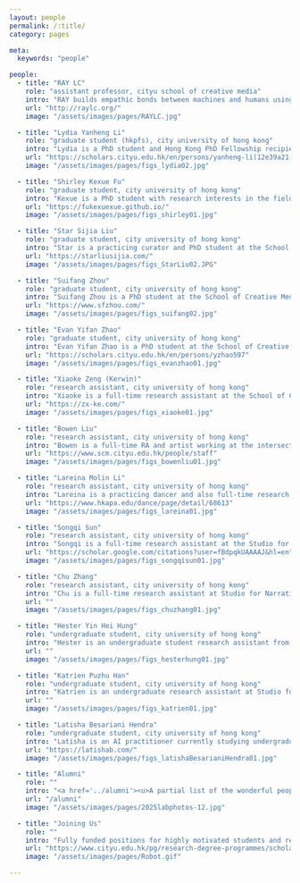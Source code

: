 ```yaml
---
layout: people
permalink: /:title/
category: pages

meta:
  keywords: "people"

people:
  - title: "RAY LC"
    role: "assistant professor, cityu school of creative media"
    intro: "RAY builds empathic bonds between machines and humans using spatial interactions, uniting expertise in HCI, new media, and narratives. Exhibits: Elektra, NYSCI, Ars Electronica, CVPR, New Museum, JCCAC, Osage, Goethe Institute, HKAC, PMQ, Science Gallery MSU, IEEE VISAP, SIGGRAPH Asia, Tai Kwun, ACC Gwangju. Awards: Japan JSPS, Microsoft Imagine Cup, Verizon, Adobe Design Award, Davis Peace Foundation, NY Foundation for the Arts, HKADC, HKRGC GRF. RAY is a fan of SNES era Japanese role-playing games and active in the blues dance community."
    url: "http://raylc.org/"
    image: "/assets/images/pages/RAYLC.jpg"

  - title: "Lydia Yanheng Li"
    role: "graduate student (hkpfs), city university of hong kong"
    intro: "Lydia is a PhD student and Hong Kong PhD Fellowship recipient at the School of Creative Media, who came from Beijing Institute of Technology. She studies how tangible media can help people explore their relationships with others and non-human beings, and she hopes to challenge people's preconceived perceptions. She is a video producer who enjoys collecting sounds and images from everyday life. Her research is published in CHI, HRI, Frontiers, IEEE VR, etc."
    url: "https://scholars.cityu.edu.hk/en/persons/yanheng-li(12e39a21-8321-46c4-9e86-06addc033153)/publications.html"
    image: "/assets/images/pages/figs_lydia02.jpg"

  - title: "Shirley Kexue Fu"
    role: "graduate student, city university of hong kong"
    intro: "Kexue is a PhD student with research interests in the fields of creative support systems and social computing. Currently, she is focusing on investigating ways to enhance user experiences and social interaction in VR/AR, combining data modelling and analysis with qualitative research. Kexue is an avid sports enthusiast and food lover, as well as a passionate learner of classical dance and the French horn. Her publications range from CHI, CSCW, DIS, etc."
    url: "https://fukexuexue.github.io/"
    image: "/assets/images/pages/figs_shirley01.jpg"

  - title: "Star Sijia Liu"
    role: "graduate student, city university of hong kong"
    intro: "Star is a practicing curator and PhD student at the School of Creative Media. She received her MFA from CityU, and BFA from School of the Art Institute of Chicago. Her interests include the human senses, mass culture, and art and technology. Her art and curatorial work also focus on these issues, visually displayed by immersive media and funded by HKADC Cultural Exchange and Project Grants. Star's work is published at ACM CC, Multimedia, ISEA, etc."
    url: "https://starliusijia.com/"
    image: "/assets/images/pages/figs_StarLiu02.JPG"

  - title: "Suifang Zhou"
    role: "graduate student, city university of hong kong"
    intro: "Suifang Zhou is a PhD student at the School of Creative Media. He graduated from Northeastern University with a background in game design. His research interests focus on understanding and designing gameplay, applying novel approaches to integrate conceptual frameworks that enhance gameplay for serious game purposes. He explores designing AI-human interaction with mechanics and narratives for behavioral change for goals like climate action, published at CHI, CUI, and an honorable mention paper at ACM Creativity and Cognition."
    url: "https://www.sfzhou.com/"
    image: "/assets/images/pages/figs_suifang02.jpg"

  - title: "Evan Yifan Zhao"
    role: "graduate student, city university of hong kong"
    intro: "Evan Yifan Zhao is a PhD student at the School of Creative Media. She received her BA with a dual degree in Cinematography & Production and New Media Art from the Communication University of China, and her MA in Film and Media Studies (Emergent Media) from Columbia University. Her research interests focus on death, dying, and mortality in HCI. She is currently exploring how immersive and virtual environments can be used to reconstruct near-death experiences and to design innovative approaches to death education."
    url: "https://scholars.cityu.edu.hk/en/persons/yzhao597"
    image: "/assets/images/pages/figs_evanzhao01.jpg"

  - title: "Xiaoke Zeng (Kerwin)"
    role: "research assistant, city university of hong kong"
    intro: "Xiaoke is a full-time research assistant at the School of Creative Media, who came from South China Normal University. He is interested in exploring the creative applications of XR, AIGC, and BCI for supporting future creative processes. He is also a designer and director who created fictional stories and animation videos of future products. Xiaoke has published work with SNS at prestigious venues such as CHI, HRI, CSCW, ACM CC, etc, as well as participating in exhibitions like Future Tense and Nonhumotion."
    url: "https://zx-ke.com/"
    image: "/assets/images/pages/figs_xiaoke01.jpg"

  - title: "Bowen Liu"
    role: "research assistant, city university of hong kong"
    intro: "Bowen is a full-time RA and artist working at the intersection of Generative AI, Cultural Heritage, and human perception, currently working at City University of Hong Kong. He pursued a masters at Central Academy of Fine Arts, where he exhibited technology-mediated works in Beijing. His creative scope encompasses generative art, installations, and visual experiments. He has published works at DIS, ACM CC, ISEA, and exhibited with SNS at Tai Kwun, HKAC, JCCAC, PMQ."
    url: "https://www.scm.cityu.edu.hk/people/staff"
    image: "/assets/images/pages/figs_bowenliu01.jpg"

  - title: "Lareina Molin Li"
    role: "research assistant, city university of hong kong"
    intro: "Lareina is a practicing dancer and also full-time research assistant at the Studio for Narrative Spaces. She graduated from choreography at Wuhan Conservatory of Music, and finished a masters in performing arts studies in Hong Kong Academy of Performing Arts. Her interdisciplinary practice includes working with motion-capture and robotis in dance and studying performer perception and action in technology-mediated creativity. Her co-authored work with how different avatars affect dance movements is published in CHI."
    url: "https://www.hkapa.edu/dance/page/detail/68613"
    image: "/assets/images/pages/figs_lareina01.jpg"

  - title: "Songqi Sun"
    role: "research assistant, city university of hong kong"
    intro: "Songqi is a full-time research assistant at the Studio for Narrative Spaces. He graduated from University College-London with a Bachelors in Digital Media. He is a digital designer specializing in game design, XR/VR/AR, and GenAI interactions. Songqi enjoys photography and his favorite game is The Legend of Zelda. Songqi's work with SNS on misinformation education using an LLM representing public opinion is published in CHI Play."
    url: "https://scholar.google.com/citations?user=fBdpqkUAAAAJ&hl=en"
    image: "/assets/images/pages/figs_songqisun01.jpg"

  - title: "Chu Zhang"
    role: "research assistant, city university of hong kong"
    intro: "Chu is a full-time research assistant at Studio for Narrative Spaces, who came from Guangdong University of Technology. Her work uses physiological equipment such as eye tracking to probe user behaviors. Her research experience lies in social media and social computing, focusing on human-AI interactions in domains such as creative card games, posting about environmental change on social media, chatbots for empathic listening, and educational applications."
    url: ""
    image: "/assets/images/pages/figs_chuzhang01.jpg"

  - title: "Hester Yin Hei Hung"
    role: "undergraduate student, city university of hong kong"
    intro: "Hester is an undergraduate student research assistant from the Computer Science department. Her interests include multimedia technologies, particularly computer graphics, web-based applications, and AI-driven systems. She is currently contributing to a metaverse-focused research project, where she builds interactive systems to enhance user experience in virtual environments. Her skills span user interface design, front-end development, and interactive system development. When she has free time, she likes to draw, play music, and watch anime."
    url: ""
    image: "/assets/images/pages/figs_hesterhung01.jpg"

  - title: "Katrien Puzhu Han"
    role: "undergraduate student, city university of hong kong"
    intro: "Katrien is an undergraduate research assistant at Studio for Narrative Spaces. She aim to explore the intersections of game design, animation, and media installation. Katrien's animation projects have been screened at International Experimental Film Festival and Lugano Animation Days. She is passionate about using games and animation as tools to experiment with narrative, interactivity, and sensory perception."
    url: ""
    image: "/assets/images/pages/figs_katrien01.jpg"

  - title: "Latisha Besariani Hendra"
    role: "undergraduate student, city university of hong kong"
    intro: "Latisha is an AI practitioner currently studying undergraduate Computer Science at the City University of Hong Kong. Her cross-disciplinary practice in art and engineering enables her to use GenAI for production while working with technical aspects of AI systems. Latisha's GenAI artworks have been exhibited at Hong Kong's Heritage of Mei Ho Museum, Venezia Contemporanea, Goethe Institute HK, ISEA, etc. She also led the development and co-authored two CHI papers about climate change using LLM-based game mechanics."
    url: "https://latishab.com/"
    image: "/assets/images/pages/figs_latishaBesarianiHendra01.jpg"

  - title: "Alumni"
    role: ""
    intro: "<a href='../alumni'><u>A partial list of the wonderful people who have worked with us together</u></a> at Studio for Narrative Spaces over the last several years. We enjoyed their company, and their contributions inspired us to go further."
    url: "/alumni"
    image: "/assets/images/pages/2025labphotos-12.jpg"

  - title: "Joining Us"
    role: ""
    intro: "Fully funded positions for highly motivated students and research assistants are available. Candidates should have good English communication and writing skills, with ability in one of these areas: human-computer interaction research and analysis skills, creative technology skills such as VR 3D-modeling animation performance, programming ability like python machine-learning robotics web-frameworks. See <a href='../opportunities'><u>opportunities</u></a> page for details."
    url: "https://www.cityu.edu.hk/pg/research-degree-programmes/scholarships-financial-aid-and-fees"
    image: "/assets/images/pages/Robot.gif"

---
```

<p></p>
